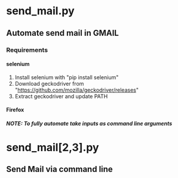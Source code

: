 # send\_mail.py
## Automate send mail in GMAIL
### Requirements
#### selenium
1. Install selenium with "pip install selenium"
2. Download geckodriver from "https://github.com/mozilla/geckodriver/releases"
3. Extract geckodriver and update PATH
#### Firefox
##### NOTE: To fully automate take inputs as command line arguments
# send\_mail[2,3].py
## Send Mail via command line
